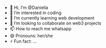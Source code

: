 - 👋 Hi, I’m @Daniella
- 👀 I’m interested in coding
- 🌱 I’m currently learning web development
- 💞️ I’m looking to collaborate on web3 projects
- 📫 How to reach me whatsapp
- 😄 Pronouns: her/she
- ⚡ Fun fact: ...

<!---
Daniella1121/Daniella1121 is a ✨ special ✨ repository because its `README.md` (this file) appears on your GitHub profile.
You can click the Preview link to take a look at your changes.
--->
